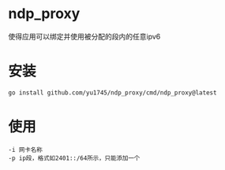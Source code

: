# ndp_proxy

使得应用可以绑定并使用被分配的段内的任意ipv6

# 安装
```bash
go install github.com/yu1745/ndp_proxy/cmd/ndp_proxy@latest
```
# 使用
```
-i 网卡名称
-p ip段，格式如2401::/64所示，只能添加一个
```
